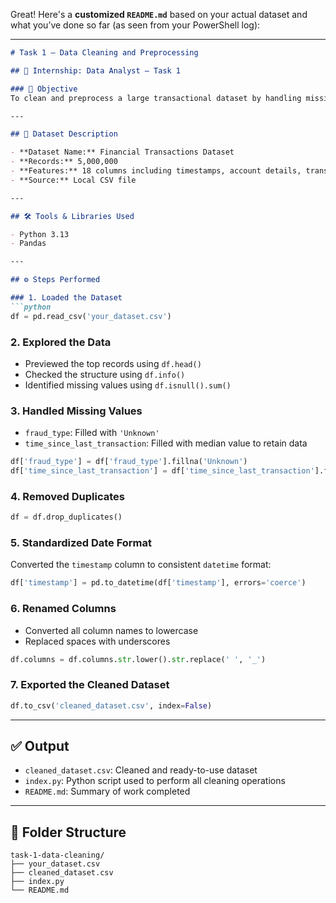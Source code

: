 Great! Here's a **customized `README.md`** based on your actual dataset and what you’ve done so far (as seen from your PowerShell log):

---

````markdown
# Task 1 – Data Cleaning and Preprocessing

## 📌 Internship: Data Analyst – Task 1

### 🎯 Objective
To clean and preprocess a large transactional dataset by handling missing values, eliminating duplicates, standardizing formats, and preparing it for further analysis or modeling.

---

## 📂 Dataset Description

- **Dataset Name:** Financial Transactions Dataset
- **Records:** 5,000,000
- **Features:** 18 columns including timestamps, account details, transaction type, fraud flags, etc.
- **Source:** Local CSV file

---

## 🛠 Tools & Libraries Used

- Python 3.13
- Pandas

---

## ⚙️ Steps Performed

### 1. Loaded the Dataset
```python
df = pd.read_csv('your_dataset.csv')
````

### 2. Explored the Data

* Previewed the top records using `df.head()`
* Checked the structure using `df.info()`
* Identified missing values using `df.isnull().sum()`

### 3. Handled Missing Values

* `fraud_type`: Filled with `'Unknown'`
* `time_since_last_transaction`: Filled with median value to retain data

```python
df['fraud_type'] = df['fraud_type'].fillna('Unknown')
df['time_since_last_transaction'] = df['time_since_last_transaction'].fillna(df['time_since_last_transaction'].median())
```

### 4. Removed Duplicates

```python
df = df.drop_duplicates()
```

### 5. Standardized Date Format

Converted the `timestamp` column to consistent `datetime` format:

```python
df['timestamp'] = pd.to_datetime(df['timestamp'], errors='coerce')
```

### 6. Renamed Columns

* Converted all column names to lowercase
* Replaced spaces with underscores

```python
df.columns = df.columns.str.lower().str.replace(' ', '_')
```

### 7. Exported the Cleaned Dataset

```python
df.to_csv('cleaned_dataset.csv', index=False)
```

---

## ✅ Output

* `cleaned_dataset.csv`: Cleaned and ready-to-use dataset
* `index.py`: Python script used to perform all cleaning operations
* `README.md`: Summary of work completed

---

## 📁 Folder Structure

```
task-1-data-cleaning/
├── your_dataset.csv
├── cleaned_dataset.csv
├── index.py
└── README.md